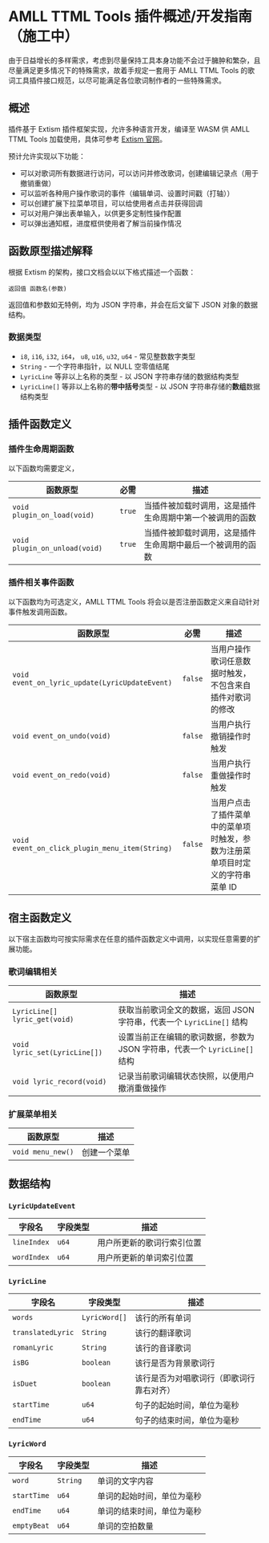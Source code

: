 # AMLL TTML Tools 插件概述/开发指南（施工中）

由于日益增长的多样需求，考虑到尽量保持工具本身功能不会过于臃肿和繁杂，且尽量满足更多情况下的特殊需求，故着手规定一套用于 AMLL TTML Tools 的歌词工具插件接口规范，以尽可能满足各位歌词制作者的一些特殊需求。

## 概述

插件基于 Extism 插件框架实现，允许多种语言开发，编译至 WASM 供 AMLL TTML Tools 加载使用，具体可参考 [Extism 官网](https://extism.org/)。

预计允许实现以下功能：

- 可以对歌词所有数据进行访问，可以访问并修改歌词，创建编辑记录点（用于撤销重做）
- 可以监听各种用户操作歌词的事件（编辑单词、设置时间戳（打轴））
- 可以创建扩展下拉菜单项目，可以给使用者点击并获得回调
- 可以对用户弹出表单输入，以供更多定制性操作配置
- 可以弹出通知框，进度框供使用者了解当前操作情况

## 函数原型描述解释

根据 Extism 的架构，接口文档会以以下格式描述一个函数：

```
返回值 函数名(参数)
```

返回值和参数如无特例，均为 JSON 字符串，并会在后文留下 JSON 对象的数据结构。

### 数据类型

- `i8`, `i16`, `i32`, `i64`， `u8`, `u16`, `u32`, `u64` - 常见整数数字类型
- `String` - 一个字符串指针，以 NULL 空零值结尾
- `LyricLine` 等非以上名称的类型 - 以 JSON 字符串存储的数据结构类型
- `LyricLine[]` 等非以上名称的**带中括号**类型 - 以 JSON 字符串存储的**数组**数据结构类型

## 插件函数定义

### 插件生命周期函数

以下函数均需要定义，

| 函数原型                      | 必需   | 描述                                                       |
| ----------------------------- | ------ | ---------------------------------------------------------- |
| `void plugin_on_load(void)`   | `true` | 当插件被加载时调用，这是插件生命周期中第一个被调用的函数   |
| `void plugin_on_unload(void)` | `true` | 当插件被卸载时调用，这是插件生命周期中最后一个被调用的函数 |

### 插件相关事件函数

以下函数均为可选定义，AMLL TTML Tools 将会以是否注册函数定义来自动针对事件触发调用函数。

| 函数原型                                       | 必需    | 描述                                                                          |
| ---------------------------------------------- | ------- | ----------------------------------------------------------------------------- |
| `void event_on_lyric_update(LyricUpdateEvent)` | `false` | 当用户操作歌词任意数据时触发，不包含来自插件对歌词的修改                      |
| `void event_on_undo(void)`                     | `false` | 当用户执行撤销操作时触发                                                      |
| `void event_on_redo(void)`                     | `false` | 当用户执行重做操作时触发                                                      |
| `void event_on_click_plugin_menu_item(String)` | `false` | 当用户点击了插件菜单中的菜单项时触发，参数为注册菜单项目时定义的字符串菜单 ID |

## 宿主函数定义

以下宿主函数均可按实际需求在任意的插件函数定义中调用，以实现任意需要的扩展功能。

### 歌词编辑相关

| 函数原型                      | 描述                                                                        |
| ----------------------------- | --------------------------------------------------------------------------- |
| `LyricLine[] lyric_get(void)` | 获取当前歌词全文的数据，返回 JSON 字符串，代表一个 `LyricLine[]` 结构       |
| `void lyric_set(LyricLine[])` | 设置当前正在编辑的歌词数据，参数为 JSON 字符串，代表一个 `LyricLine[]` 结构 |
| `void lyric_record(void)`     | 记录当前歌词编辑状态快照，以便用户撤消重做操作                              |

### 扩展菜单相关

| 函数原型          | 描述         |
| ----------------- | ------------ |
| `void menu_new()` | 创建一个菜单 |

## 数据结构

### `LyricUpdateEvent`

| 字段名      | 字段类型 | 描述                       |
| ----------- | -------- | -------------------------- |
| `lineIndex` | `u64`    | 用户所更新的歌词行索引位置 |
| `wordIndex` | `u64`    | 用户所更新的单词索引位置   |

### `LyricLine`

| 字段名            | 字段类型      | 描述                                     |
| ----------------- | ------------- | ---------------------------------------- |
| `words`           | `LyricWord[]` | 该行的所有单词                           |
| `translatedLyric` | `String`      | 该行的翻译歌词                           |
| `romanLyric`      | `String`      | 该行的音译歌词                           |
| `isBG`            | `boolean`     | 该行是否为背景歌词行                     |
| `isDuet`          | `boolean`     | 该行是否为对唱歌词行（即歌词行靠右对齐） |
| `startTime`       | `u64`         | 句子的起始时间，单位为毫秒               |
| `endTime`         | `u64`         | 句子的结束时间，单位为毫秒               |

### `LyricWord`

| 字段名      | 字段类型 | 描述                       |
| ----------- | -------- | -------------------------- |
| `word`      | `String` | 单词的文字内容             |
| `startTime` | `u64`    | 单词的起始时间，单位为毫秒 |
| `endTime`   | `u64`    | 单词的结束时间，单位为毫秒 |
| `emptyBeat` | `u64`    | 单词的空拍数量             |
